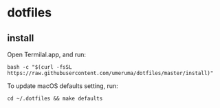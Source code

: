 # dotfiles
## install

Open Termilal.app, and run:

```
bash -c "$(curl -fsSL https://raw.githubusercontent.com/umeruma/dotfiles/master/install)"
```

To update macOS defaults setting, run:
```
cd ~/.dotfiles && make defaults
```